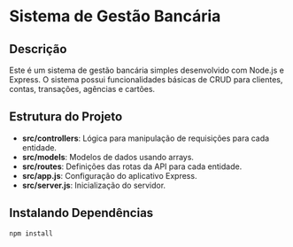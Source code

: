 # Sistema de Gestão Bancária

## Descrição

Este é um sistema de gestão bancária simples desenvolvido com Node.js e Express. O sistema possui funcionalidades básicas de CRUD para clientes, contas, transações, agências e cartões.

## Estrutura do Projeto

- **src/controllers**: Lógica para manipulação de requisições para cada entidade.
- **src/models**: Modelos de dados usando arrays.
- **src/routes**: Definições das rotas da API para cada entidade.
- **src/app.js**: Configuração do aplicativo Express.
- **src/server.js**: Inicialização do servidor.

## Instalando Dependências

```bash
npm install
